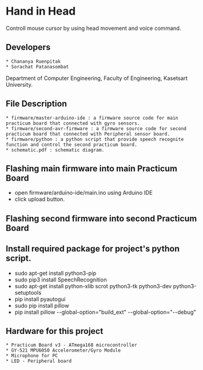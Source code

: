 # Hand in Head
Controll mouse cursor by using head movement and voice command.
## Developers
	* Chananya Ruenpitak
	* Sorachat Patanasombat

Department of Computer Engineering, Faculty of Engineering, Kasetsart University.

## File Description
	* firmware/master-arduino-ide : a firmware source code for main practicum board that connected with gyro sensors.
	* firmware/second-avr-firmware : a firmware source code for second practicum board that connected with Peripheral sensor board.
	* firmware/python : a python script that provide speech recognite function and control the second practicum board.
	* schematic.pdf : schematic diagram.

## Flashing main firmware into main Practicum Board
- open firmware/arduino-ide/main.ino using Arduino IDE
- click upload button.
## Flashing second firmware into second Practicum Board


## Install required package for project's python script.
- sudo apt-get install python3-pip 
- sudo pip3 install SpeechRecognition
- sudo apt-get install python-xlib scrot python3-tk python3-dev python3-setuptools
- pip install pyautogui
- sudo pip install pillow
- pip install pillow --global-option="build_ext" --global-option="--debug"

## Hardware for this project
	* Practicum Board v3 - ATmega168 microcontroller
	* GY-521 MPU6050 Accelerometer/Gyro Module
	* Microphone for PC
	* LED - Peripheral board
